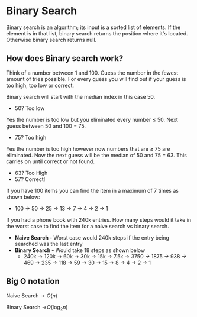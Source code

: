 # Binary Search
Binary search is an algorithm; its input is a sorted list of elements. If the element is in that list, binary search returns the position where it's located. Otherwise binary search  returns null. 

## **How does Binary search work?**

Think of a number between 1 and 100. Guess the number in the fewest amount of tries possible. For every guess you will find out if your guess is too high, too low or correct.

Binary search will start with the median index in this case 50.

- 50? Too low

Yes the number is too low but you eliminated every number ≤ 50. Next guess between 50 and 100 = 75.

- 75? Too high

Yes the number is too high however now numbers that are ≥ 75 are eliminated. Now the next guess will be the median of 50 and 75 = 63. This carries on until correct or not found.

- 63? Too High
- 57? Correct!

If you have 100 items you can find the item in a maximum of 7 times as shown below:

- 100 → 50 → 25 → 13 → 7 → 4 → 2 → 1

If you had a phone book with 240k entries. How many steps would it take in the worst case to find the item for a naive search vs binary search.

- **Naive Search -** Worst case would 240k steps if the entry being searched was the last entry
- **Binary Search -** Would take 18 steps as shown below
    - 240k → 120k → 60k → 30k → 15k → 7.5k → 3750 → 1875 → 938 → 469 → 235 → 118 → 59 → 30 → 15 → 8 → 4 → 2 → 1

## **Big O notation**

Naive Search → $O(n)$

Binary Search →$O(\log_{2}n)$